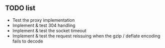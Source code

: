 ## TODO list

 * Test the proxy implementation
 * Implement & test 304 handling 
 * Implement & test the socket timeout
 * Implement & test the request reissuing when the gzip / deflate encoding fails to decode
